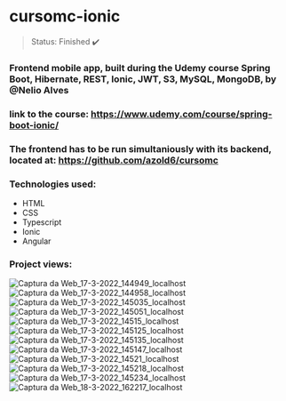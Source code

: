 # cursomc-ionic

>Status: Finished ✔️

### Frontend mobile app, built during the Udemy course Spring Boot, Hibernate, REST, Ionic, JWT, S3, MySQL, MongoDB, by @Nelio Alves
### link to the course: https://www.udemy.com/course/spring-boot-ionic/

### The frontend has to be run simultaniously with its backend, located at: https://github.com/azold6/cursomc

### Technologies used:

+ HTML
+ CSS
+ Typescript
+ Ionic
+ Angular

### Project views:

![Captura da Web_17-3-2022_144949_localhost](https://user-images.githubusercontent.com/80921933/159069869-115606a8-2413-4df5-9c8b-c3277b4a87c0.jpeg)
![Captura da Web_17-3-2022_144958_localhost](https://user-images.githubusercontent.com/80921933/159069870-db94b091-becc-4e1d-9404-d1fb8221a2af.jpeg)
![Captura da Web_17-3-2022_145035_localhost](https://user-images.githubusercontent.com/80921933/159069872-c9a39276-e983-42db-b287-3e509cb0b333.jpeg)
![Captura da Web_17-3-2022_145051_localhost](https://user-images.githubusercontent.com/80921933/159069874-04ccca1c-bc74-4a73-a088-b21e558819ec.jpeg)
![Captura da Web_17-3-2022_14515_localhost](https://user-images.githubusercontent.com/80921933/159069888-331c0801-dca1-4393-ba63-50bde05e573d.jpeg)
![Captura da Web_17-3-2022_145125_localhost](https://user-images.githubusercontent.com/80921933/159069876-381e6bed-eb72-45ff-9fba-f66056b1a39e.jpeg)
![Captura da Web_17-3-2022_145135_localhost](https://user-images.githubusercontent.com/80921933/159069877-b384f6fd-4963-49e2-8db7-ae039bf15515.jpeg)
![Captura da Web_17-3-2022_145147_localhost](https://user-images.githubusercontent.com/80921933/159069881-46c879ab-8403-4450-83d2-8ed81283fefc.jpeg)
![Captura da Web_17-3-2022_14521_localhost](https://user-images.githubusercontent.com/80921933/159069866-6804f92b-7f99-413a-916d-e6b662a76120.jpeg)
![Captura da Web_17-3-2022_145218_localhost](https://user-images.githubusercontent.com/80921933/159069884-e3fb4150-5a19-4769-a25b-58605ae3b39d.jpeg)
![Captura da Web_17-3-2022_145234_localhost](https://user-images.githubusercontent.com/80921933/159069887-85270652-61c8-4db0-bf64-468ca37696f8.jpeg)
![Captura da Web_18-3-2022_162217_localhost](https://user-images.githubusercontent.com/80921933/159070596-a7b5b7ca-11de-4a8d-895a-c8a22aaf6603.jpeg)
